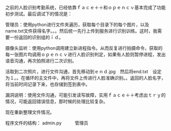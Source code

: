 之前的人脸识别考勤系统，已经依靠ｆａｃｅ＋＋和ｏｐｅｎｃｖ基本完成了功能初步测试。最后调试下的情况是：


管理员：使用python进行文件夹遍历，获取每个目录下的每个图片，以及name.txt文件获得名字。。。然后统一先行上传到服务进行识别训练。这时，我需要一份返回的识别组的ｉｄ。

摄像头监听：使用python调用建立新进程指令。从而反复进行拍摄命令，获取的每一张图片均调用ｏｐｅｎｃｖ进行人脸识别判定，如果有人脸则暂停进程，发出语音沟通，再次拍照进行二次识别。

活取到二次照片，进行文件沟通，首先移动到ｅｎｄ.jpg　然后将end.txt　设定为１。。在循环的主文件中，再将文件上传进行人脸准确识别。。返回的人脸名字，将当前时间记录下来，也存储到签到表中。

漏洞说明：使用文件沟通，可能引发读写故障，实用ｆａｃｅ＋＋考虑出ｔｒｙ的情况，可能返回错误信息，那时候的处理比较复杂。

现在重新整理文件情况。


程序文件的结构：
admin.py　　　管理员



